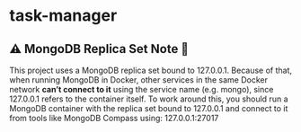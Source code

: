 # task-manager

## ⚠️ MongoDB Replica Set Note 🥲

This project uses a MongoDB replica set bound to 127.0.0.1. Because of that, when running MongoDB in Docker, other services in the same Docker network **can’t connect to it** using the service name (e.g. mongo), since 127.0.0.1 refers to the container itself.
To work around this, you should run a MongoDB container with the replica set bound to 127.0.0.1 and connect to it from tools like MongoDB Compass using: 127.0.0.1:27017
